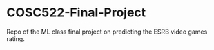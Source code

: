 # COSC522-Final-Project
Repo of the ML class final project on predicting the ESRB video games rating.
